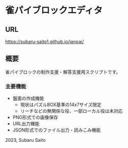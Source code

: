 
# 雀パイブロックエディタ


## URL

https://subaru-saito1.github.io/janpai/


## 概要

雀パイブロックの制作支援・解答支援用スクリプトです。


### 主要機能

- 盤面の作成機能
  - 現状はパズルBOX基準の14x7サイズ限定
  - リーチなどの無関係な役、一部ローカル役は未対応
- PNG形式での画像保存
- URL出力機能
- JSON形式でのファイル出力・読みこみ機能


2023, Subaru Saito